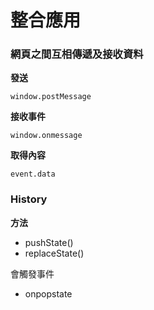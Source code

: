 # 整合應用

### 網頁之間互相傳遞及接收資料

**發送**

`window.postMessage`

**接收事件**

`window.onmessage`

**取得內容**

`event.data`

### History

**方法**

* pushState()
* replaceState()

會觸發事件

* onpopstate


